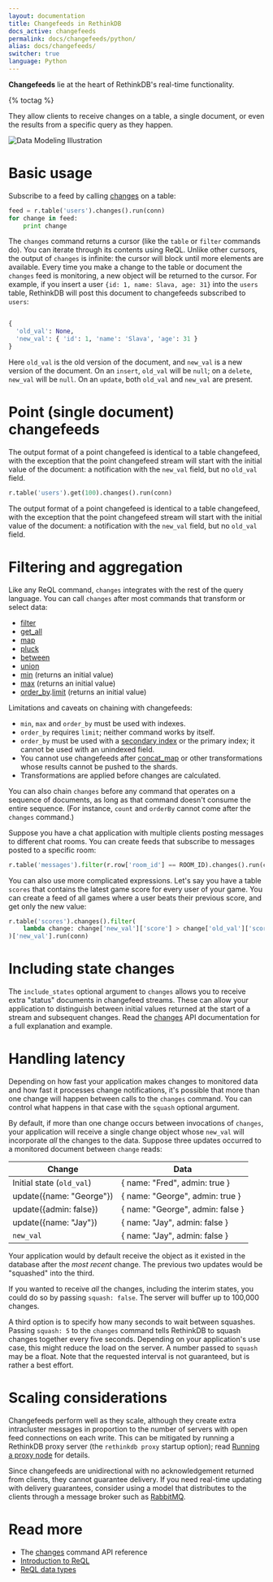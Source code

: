 ```yaml
---
layout: documentation
title: Changefeeds in RethinkDB
docs_active: changefeeds
permalink: docs/changefeeds/python/
alias: docs/changefeeds/
switcher: true
language: Python
---
```


**Changefeeds** lie at the heart of RethinkDB's real-time functionality.  

{% toctag %}

They allow clients to receive changes on a table, a single document, or even the results from a specific query as they happen.

<img alt="Data Modeling Illustration" class="api_command_illustration"
    src="/assets/images/docs/api_illustrations/change-feeds.png" />

# Basic usage #

Subscribe to a feed by calling [changes][] on a table:

[changes]: /api/python/changes

```py
feed = r.table('users').changes().run(conn)
for change in feed:
    print change
```

The `changes` command returns a cursor (like the `table` or `filter` commands do). You can iterate through its contents using ReQL. Unlike other cursors, the output of `changes` is infinite: the cursor will block until more elements are available. Every time you make a change to the table or document the `changes` feed is monitoring, a new object will be returned to the cursor. For example, if you insert a user `{id: 1, name: Slava, age: 31}` into the `users` table, RethinkDB will post this document to changefeeds subscribed to `users`:
```py

{
  'old_val': None,
  'new_val': { 'id': 1, 'name': 'Slava', 'age': 31 }
}
```

Here `old_val` is the old version of the document, and `new_val` is a new version of the document. On an `insert`, `old_val` will be `null`; on a `delete`, `new_val` will be `null`. On an `update`, both  `old_val` and `new_val` are present.

# Point (single document) changefeeds #


The output format of a point changefeed is identical to a table changefeed, with the exception that the point changefeed stream will start with the initial value of the document: a notification with the `new_val` field, but no `old_val` field.

```py
r.table('users').get(100).changes().run(conn)
```

The output format of a point changefeed is identical to a table changefeed, with the exception that the point changefeed stream will start with the initial value of the document: a notification with the `new_val` field, but no `old_val` field.

# Filtering and aggregation #

Like any ReQL command, `changes` integrates with the rest of the query language. You can call `changes` after most commands that transform or select data:

* [filter](/api/python/filter)
* [get_all](/api/python/get_all)
* [map](/api/python/map)
* [pluck](/api/python/pluck)
* [between](/api/python/between)
* [union](/api/python/union)
* [min](/api/python/min) (returns an initial value)
* [max](/api/python/max) (returns an initial value)
* [order_by](/api/python/order_by).[limit](/api/python/limit) (returns an initial value)

Limitations and caveats on chaining with changefeeds:

* `min`, `max` and `order_by` must be used with indexes.
* `order_by` requires `limit`; neither command works by itself.
* `order_by` must be used with a [secondary index](/docs/secondary-indexes/python) or the primary index; it cannot be used with an unindexed field.
* You cannot use changefeeds after [concat_map](/api/python/concat_map) or other transformations whose results cannot be pushed to the shards.
* Transformations are applied before changes are calculated.

You can also chain `changes` before any command that operates on a sequence of documents, as long as that command doesn't consume the entire sequence. (For instance, `count` and `orderBy` cannot come after the `changes` command.)

Suppose you have a chat application with multiple clients posting messages to different chat rooms. You can create feeds that subscribe to messages posted to a specific room:

```py
r.table('messages').filter(r.row['room_id'] == ROOM_ID).changes().run(conn)
```

You can also use more complicated expressions. Let's say you have a table `scores` that contains the latest game score for every user of your game. You can create a feed of all games where a user beats their previous score, and get only the new value:

```py
r.table('scores').changes().filter(
    lambda change: change['new_val']['score'] > change['old_val']['score']
)['new_val'].run(conn)
```

# Including state changes #

The `include_states` optional argument to `changes` allows you to receive extra "status" documents in changefeed streams. These can allow your application to distinguish between initial values returned at the start of a stream and subsequent changes. Read the [changes][] API documentation for a full explanation and example.

# Handling latency #

Depending on how fast your application makes changes to monitored data and how fast it processes change notifications, it's possible that more than one change will happen between calls to the `changes` command. You can control what happens in that case with the `squash` optional argument.

By default, if more than one change occurs between invocations of `changes`, your application will receive a single change object whose `new_val` will incorporate *all* the changes to the data. Suppose three updates occurred to a monitored document between `change` reads:

| Change | Data |
| ----- | ------ |
| Initial state (`old_val`) |  { name: "Fred", admin: true } |
| update({name: "George"}) | { name: "George", admin: true } |
| update({admin: false}) | { name: "George", admin: false } |
| update({name: "Jay"}) | { name: "Jay", admin: false } |
| `new_val` | { name: "Jay", admin: false } |

Your application would by default receive the object as it existed in the database after the *most recent* change. The previous two updates would be "squashed" into the third.

If you wanted to receive *all* the changes, including the interim states, you could do so by passing `squash: false`. The server will buffer up to 100,000 changes.

A third option is to specify how many seconds to wait between squashes. Passing `squash: 5` to the `changes` command tells RethinkDB to squash changes together every five seconds. Depending on your application's use case, this might reduce the load on the server. A number passed to `squash` may be a float. Note that the requested interval is not guaranteed, but is rather a best effort.

# Scaling considerations #

Changefeeds perform well as they scale, although they create extra intracluster messages in proportion to the number of servers with open feed connections on each write. This can be mitigated by running a RethinkDB proxy server (the `rethinkdb proxy` startup option); read [Running a proxy node](/docs/sharding-and-replication/#running-a-proxy-node) for details.

Since changefeeds are unidirectional with no acknowledgement returned from clients, they cannot guarantee delivery. If you need real-time updating with delivery guarantees, consider using a model that distributes to the clients through a message broker such as [RabbitMQ][ps].

[ps]: /docs/rabbitmq/python/

# Read more #

- The [changes](/api/python/changes) command API reference
- [Introduction to ReQL](/docs/introduction-to-reql/)
- [ReQL data types](/docs/data-types/)
